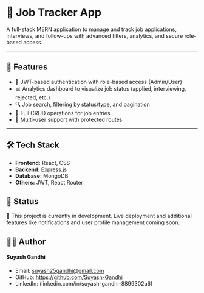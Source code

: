 # 📂 Job Tracker App

A full-stack MERN application to manage and track job applications, interviews, and follow-ups with advanced filters, analytics, and secure role-based access.

---

## 🚀 Features

- 🔐 JWT-based authentication with role-based access (Admin/User)
- 📊 Analytics dashboard to visualize job status (applied, interviewing, rejected, etc.)
- 🔍 Job search, filtering by status/type, and pagination
- 📝 Full CRUD operations for job entries
- 👥 Multi-user support with protected routes

---

## 🛠️ Tech Stack

- **Frontend:** React, CSS
- **Backend:**  Express.js
- **Database:** MongoDB
- **Others:** JWT, React Router

## 📌 Status
🚧 This project is currently in development.
Live deployment and additional features like notifications and user profile management coming soon.



## 🙋‍♂️ Author
#### Suyash Gandhi

- Email: suyash25gandhi@gmail.com
- GitHub: https://github.com/Suyash-Gandhi
- LinkedIn: (linkedin.com/in/suyash-gandhi-8899302a6)

